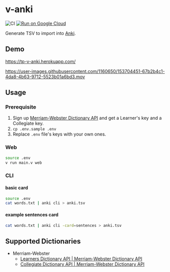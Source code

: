 # v-anki

![CI](https://github.com/takkyuuplayer/v-anki/workflows/CI/badge.svg)
[![Run on Google Cloud](https://deploy.cloud.run/button.svg)](https://deploy.cloud.run)


Generate TSV to import into [Anki](https://apps.ankiweb.net/).

## Demo

https://tp-v-anki.herokuapp.com/

https://user-images.githubusercontent.com/1160650/153704451-67b2b4c1-4da8-4b63-9712-5523b01a6bd3.mov

## Usage

### Prerequisite

1. Sign up [Merriam\-Webster Dictionary API](https://www.dictionaryapi.com/) and get a Learner's key and a Collegiate key.
2. `cp .env.sample .env`
3. Replace `.env` file's keys with your own ones.

### Web

```bash
source .env
v run main.v web
```

### CLI

#### basic card

```bash
source .env
cat words.txt | anki cli > anki.tsv
```

#### example sentences card

```bash
cat words.txt | anki cli -card=sentences > anki.tsv
```

## Supported Dictionaries

- Merriam-Webster
  - [Learners Dictionary API \| Merriam\-Webster Dictionary API](https://dictionaryapi.com/products/api-learners-dictionary)
  - [Collegiate Dictionary API \| Merriam\-Webster Dictionary API](https://dictionaryapi.com/products/api-collegiate-dictionary)
